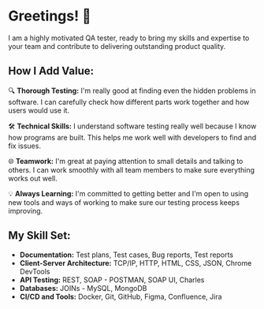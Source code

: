 # Greetings! 👋

I am a highly motivated QA tester, ready to bring my skills and expertise to your team and contribute to delivering outstanding product quality.

## How I Add Value:

🔍 **Thorough Testing:**  I'm really good at finding even the hidden problems in software. I can carefully check how different parts work together and how users would use it.

🛠️ **Technical Skills:**  I understand software testing really well because I know how programs are built. This helps me work well with developers to find and fix issues.

🌐 **Teamwork:**  I'm great at paying attention to small details and talking to others. I can work smoothly with all team members to make sure everything works out well.

💡 **Always Learning:**  I'm committed to getting better and I'm open to using new tools and ways of working to make sure our testing process keeps improving.

## My Skill Set:

- **Documentation:** Test plans, Test cases, Bug reports, Test reports
- **Client-Server Architecture:** TCP/IP, HTTP, HTML, CSS, JSON, Chrome DevTools
- **API Testing:** REST, SOAP - POSTMAN, SOAP UI, Charles
- **Databases:** JOINs - MySQL, MongoDB
- **CI/CD and Tools:** Docker, Git, GitHub, Figma, Confluence, Jira
